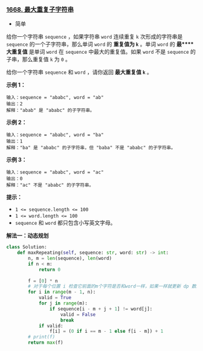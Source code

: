 ### [1668. 最大重复子字符串](https://leetcode.cn/problems/maximum-repeating-substring/)

- 简单

给你一个字符串 `sequence` ，如果字符串 `word` 连续重复 `k` 次形成的字符串是 `sequence` 的一个子字符串，那么单词 `word` 的 **重复值为 `k`** 。单词 `word` 的 **最****大重复值** 是单词 `word` 在 `sequence` 中最大的重复值。如果 `word` 不是 `sequence` 的子串，那么重复值 `k` 为 `0` 。

给你一个字符串 `sequence` 和 `word` ，请你返回 **最大重复值 `k`** 。

**示例 1：**

```
输入：sequence = "ababc", word = "ab"
输出：2
解释："abab" 是 "ababc" 的子字符串。
```

**示例 2：**

```
输入：sequence = "ababc", word = "ba"
输出：1
解释："ba" 是 "ababc" 的子字符串，但 "baba" 不是 "ababc" 的子字符串。
```

**示例 3：**

```
输入：sequence = "ababc", word = "ac"
输出：0
解释："ac" 不是 "ababc" 的子字符串。
```

**提示：**

- `1 <= sequence.length <= 100`
- `1 <= word.length <= 100`
- `sequence` 和 `word` 都只包含小写英文字母。

**解法一：动态规划**

```python
class Solution:
    def maxRepeating(self, sequence: str, word: str) -> int:
        n, m = len(sequence), len(word)
        if n < m:
            return 0
        
        f = [0] * n
        # 对于每个位置 i 检查它前面的m个字符是否和word一样，如果一样就更新 dp 数组
        for i in range(m - 1, n):
            valid = True
            for j in range(m):
                if sequence[i - m + j + 1] != word[j]:
                    valid = False
                    break
            if valid:
                f[i] = (0 if i == m - 1 else f[i - m]) + 1
        # print(f)
        return max(f)
```


